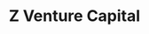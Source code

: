 ---
layout: firm_page
title: "Z Venture Capital"
id: "zvc.vc"
permalink: "/zventurecapitalzvc.vc/"
website: "https://zvc.vc/en/"
offices: "Tokyo (Japan), Seoul (South Korea), San Francisco (United States)"
investment_stages: "Seed, Series A, Series B"
portfolio_companies: "Vivident, Munice Inc, Hopae INC, mov inc, goooods, Inc, Seedflex Technologies, Cinch Tech, Wrtn Technologies, Driver Technologies, Smart Bank, Qlay, Finfra, Hopae"
portfolio_link: "https://zvc.vc/en/portfolio/"
investment_markets: "Software, Commerce, Media, Fintech, SaaS, AI, Data, Crypto, Healthcare, HR, Edtech, Cybersecurity"
founded_year: "2021"
description: "Z Venture Capital is the corporate venture capital arm of LY Corporation (Z Holdings/LINE/Yahoo Japan). Established in 2021, it invests in and supports innovative startups driving transformative societal changes, leveraging resources from the LY Corporation Group. ZVC actively invests across Japan, Korea, the United States, and Southeast Asia."
linkedin: "https://www.linkedin.com/company/z-venture-capital/"
twitter: ""
instagram: ""
team_page: "https://zvc.vc/en/team/"
investor_type: "Corporate VC"
crunchbase: "https://www.crunchbase.com/organization/z-venture-capital"
pitchbook: "https://pitchbook.com/profiles/investor/463972-69"

# SEO Optimization
meta_title: "Z Venture Capital - VC Firm - projectstartups.com"
meta_description: "Z Venture Capital, Z Venture Capital is the corporate venture capital arm of LY Corporation (Z Holdings/LINE/Yahoo Japan). Established in 2021, it invests in and support..."
meta_keywords: "Z Venture Capital, Software, Commerce, Media, Fintech, SaaS, AI, Data, Crypto, Healthcare, HR, Edtech, Cybersecurity, VC firm, venture capital, startup investor, projectstartups.com"
canonical_url: "https://vc.projectstartups.com/zventurecapitalzvc.vc/"
---